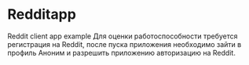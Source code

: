 # Redditapp
 Reddit client app example
Для оценки работоспособности требуется регистрация на Reddit, после пуска приложения необходимо зайти в профиль Аноним и разрешить приложению авторизацию на Reddit.
